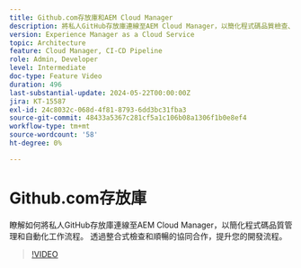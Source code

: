 ```yaml
---
title: Github.com存放庫和AEM Cloud Manager
description: 將私人GitHub存放庫連線至AEM Cloud Manager，以簡化程式碼品質檢查、自動化工作流程，並提高開發效率。
version: Experience Manager as a Cloud Service
topic: Architecture
feature: Cloud Manager, CI-CD Pipeline
role: Admin, Developer
level: Intermediate
doc-type: Feature Video
duration: 496
last-substantial-update: 2024-05-22T00:00:00Z
jira: KT-15587
exl-id: 24c8032c-068d-4f81-8793-6dd3bc31fba3
source-git-commit: 48433a5367c281cf5a1c106b08a1306f1b0e8ef4
workflow-type: tm+mt
source-wordcount: '58'
ht-degree: 0%

---
```


# Github.com存放庫

瞭解如何將私人GitHub存放庫連線至AEM Cloud Manager，以簡化程式碼品質管理和自動化工作流程。 透過整合式檢查和順暢的協同合作，提升您的開發流程。

>[!VIDEO](https://video.tv.adobe.com/v/3452426/?learn=on&captions=chi_hant)
